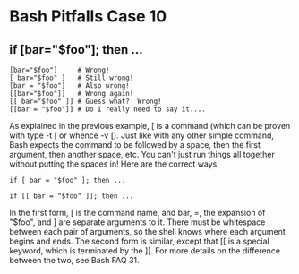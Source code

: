 # Bash Pitfalls Case 10
## if [bar="\$foo"]; then ...

```shell
[bar="$foo"]     # Wrong!
[ bar="$foo" ]   # Still wrong!
[bar = "$foo"]   # Also wrong!
[[bar="$foo"]]   # Wrong again!
[[ bar="$foo" ]] # Guess what?  Wrong!
[[bar = "$foo"]] # Do I really need to say it....
```

As explained in the previous example, [ is a command (which can be proven with type -t [ or whence -v [). Just like with any other simple command, Bash expects the command to be followed by a space, then the first argument, then another space, etc. You can't just run things all together without putting the spaces in! Here are the correct ways:

```shell
if [ bar = "$foo" ]; then ...

if [[ bar = "$foo" ]]; then ...
```

In the first form, [ is the command name, and bar, =, the expansion of "$foo", and ] are separate arguments to it. There must be whitespace between each pair of arguments, so the shell knows where each argument begins and ends. The second form is similar, except that [[ is a special keyword, which is terminated by the ]]. For more details on the difference between the two, see Bash FAQ 31.